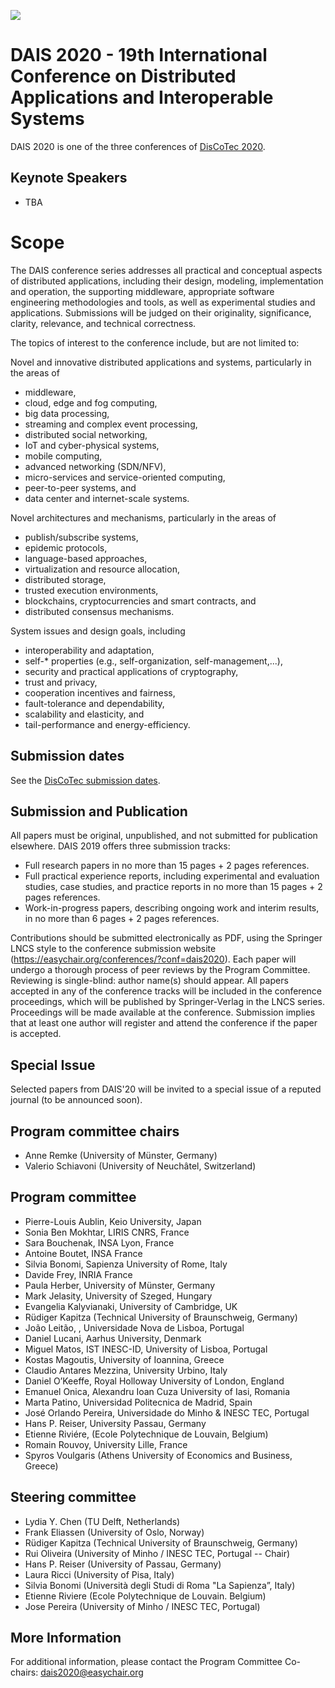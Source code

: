 [![](https://www.discotec.org/2020/discotec2020-banner.jpeg)](https://www.discotec.org/2020/)

# DAIS 2020 - 19th International Conference on Distributed Applications and Interoperable Systems

DAIS 2020 is one of the three conferences of [DisCoTec 2020](https://www.discotec.org/2020/).

## Keynote Speakers
* TBA


# Scope
The DAIS conference series addresses all practical and conceptual aspects of distributed applications, including their design, modeling, implementation and operation, the supporting middleware, appropriate software engineering methodologies and tools, as well as experimental studies and applications. Submissions will be judged on their originality, significance, clarity, relevance, and technical correctness.

The topics of interest to the conference include, but are not limited to:

Novel and innovative distributed applications and systems, particularly in the areas of
* middleware,
* cloud, edge and fog computing,
* big data processing,
* streaming and complex event processing,
* distributed social networking,
* IoT and cyber-physical systems,
* mobile computing,
* advanced networking (SDN/NFV),
* micro-services and service-oriented computing,
* peer-to-peer systems, and
* data center and internet-scale systems.

Novel architectures and mechanisms, particularly in the areas of
* publish/subscribe systems,
* epidemic protocols,
* language-based approaches,
* virtualization and resource allocation,
* distributed storage,
* trusted execution environments,
* blockchains, cryptocurrencies and smart contracts, and
* distributed consensus mechanisms.

System issues and design goals, including
* interoperability and adaptation,
* self-* properties (e.g., self-organization, self-management,...),
* security and practical applications of cryptography,
* trust and privacy,
* cooperation incentives and fairness,
* fault-tolerance and dependability,
* scalability and elasticity, and
* tail-performance and energy-efficiency.

## Submission dates
See the [DisCoTec submission dates](https://www.discotec.org/2020/#important-dates). 

## Submission and Publication

All papers must be original, unpublished, and not submitted for publication elsewhere. DAIS 2019 offers three submission tracks:

* Full research papers in no more than 15 pages + 2 pages references.
* Full practical experience reports, including experimental and evaluation studies, case studies, and practice reports in no more than 15 pages + 2 pages references.
* Work-in-progress papers, describing ongoing work and interim results, in no more than 6 pages + 2 pages references.

Contributions should be submitted electronically as PDF, using the Springer LNCS style to the conference submission website (<https://easychair.org/conferences/?conf=dais2020>). Each paper will undergo a thorough process of peer reviews by the Program Committee. Reviewing is single-blind: author name(s) should appear. All papers accepted in any of the conference tracks will be included in the conference proceedings, which will be published by Springer-Verlag in the LNCS series. Proceedings will be made available at the conference. Submission implies that at least one author will register and attend the conference if the paper is accepted.

## Special Issue 
Selected papers from DAIS'20 will be invited to a special issue of a reputed journal (to be announced soon).

## Program committee chairs
* Anne Remke (University of Münster, Germany)
* Valerio Schiavoni (University of Neuchâtel, Switzerland)

## Program committee
* Pierre-Louis Aublin, Keio University, Japan
* Sonia Ben Mokhtar, LIRIS CNRS, France
* Sara Bouchenak, INSA Lyon, France
* Antoine Boutet, INSA France
* Silvia Bonomi, Sapienza University of Rome, Italy
* Davide Frey, INRIA France
* Paula Herber, University of Münster, Germany
* Mark Jelasity, University of Szeged, Hungary
* Evangelia Kalyvianaki, University of Cambridge, UK
* Rüdiger Kapitza (Technical University of Braunschweig, Germany)
* João Leitão, , Universidade Nova de Lisboa, Portugal
* Daniel Lucani, Aarhus University, Denmark
* Miguel Matos, IST INESC-ID, University of Lisboa, Portugal
* Kostas Magoutis, University of Ioannina, Greece
* Claudio Antares Mezzina, University Urbino, Italy
* Daniel O’Keeffe, Royal Holloway University of London, England
* Emanuel Onica, Alexandru Ioan Cuza University of Iasi, Romania
* Marta Patino, Universidad Politecnica de Madrid, Spain
* José Orlando Pereira, Universidade do Minho & INESC TEC, Portugal
* Hans P. Reiser, University Passau, Germany
* Etienne Riviére, (Ecole Polytechnique de Louvain, Belgium)
* Romain Rouvoy,  University Lille, France
* Spyros Voulgaris  (Athens University of Economics and Business, Greece)



## Steering committee
* Lydia Y. Chen (TU Delft, Netherlands)
* Frank Eliassen (University of Oslo, Norway)
* Rüdiger Kapitza (Technical University of Braunschweig, Germany)
* Rui Oliveira (University of Minho / INESC TEC, Portugal -- Chair)
* Hans P. Reiser (University of Passau, Germany)
* Laura Ricci (University of Pisa, Italy)
* Silvia Bonomi (Università degli Studi di Roma "La Sapienza”, Italy)
* Etienne Riviere (Ecole Polytechnique de Louvain. Belgium)
* Jose Pereira (University of Minho / INESC TEC, Portugal)

## More Information
For additional information, please contact the Program Committee Co-chairs: <dais2020@easychair.org>
